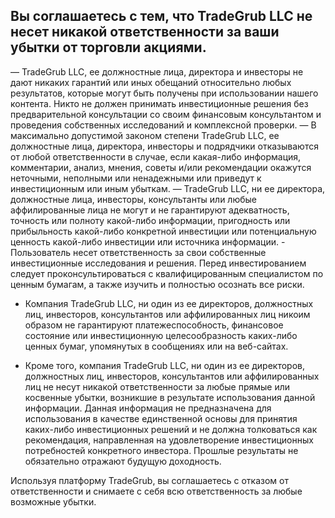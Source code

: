 ## Вы соглашаетесь с тем, что TradeGrub LLC не несет никакой ответственности за ваши убытки от торговли акциями.

— TradeGrub LLC, ее должностные лица, директора и инвесторы не дают никаких гарантий или иных обещаний относительно любых результатов, которые могут быть получены при использовании нашего контента. Никто не должен принимать инвестиционные решения без предварительной консультации со своим финансовым консультантом и проведения собственных исследований и комплексной проверки.
— В максимально допустимой законом степени TradeGrub LLC, ее должностные лица, директора, инвесторы и подрядчики отказываются от любой ответственности в случае, если какая-либо информация, комментарии, анализ, мнения, советы и/или рекомендации окажутся неточными, неполными или ненадежными или приведут к инвестиционным или иным убыткам.
— TradeGrub LLC, ни ее директора, должностные лица, инвесторы, консультанты или любые аффилированные лица не могут и не гарантируют адекватность, точность или полноту какой-либо информации, пригодность или прибыльность какой-либо конкретной инвестиции или потенциальную ценность какой-либо инвестиции или источника информации. - Пользователь несет ответственность за свои собственные инвестиционные исследования и решения. Перед инвестированием следует проконсультироваться с квалифицированным специалистом по ценным бумагам, а также изучить и полностью осознать все риски.

- Компания TradeGrub LLC, ни один из ее директоров, должностных лиц, инвесторов, консультантов или аффилированных лиц никоим образом не гарантируют платежеспособность, финансовое состояние или инвестиционную целесообразность каких-либо ценных бумаг, упомянутых в сообщениях или на веб-сайтах.

- Кроме того, компания TradeGrub LLC, ни один из ее директоров, должностных лиц, инвесторов, консультантов или аффилированных лиц не несут никакой ответственности за любые прямые или косвенные убытки, возникшие в результате использования данной информации. Данная информация не предназначена для использования в качестве единственной основы для принятия каких-либо инвестиционных решений и не должна толковаться как рекомендация, направленная на удовлетворение инвестиционных потребностей конкретного инвестора. Прошлые результаты не обязательно отражают будущую доходность.

Используя платформу TradeGrub, вы соглашаетесь с отказом от ответственности и снимаете с себя всю ответственность за любые возможные убытки.